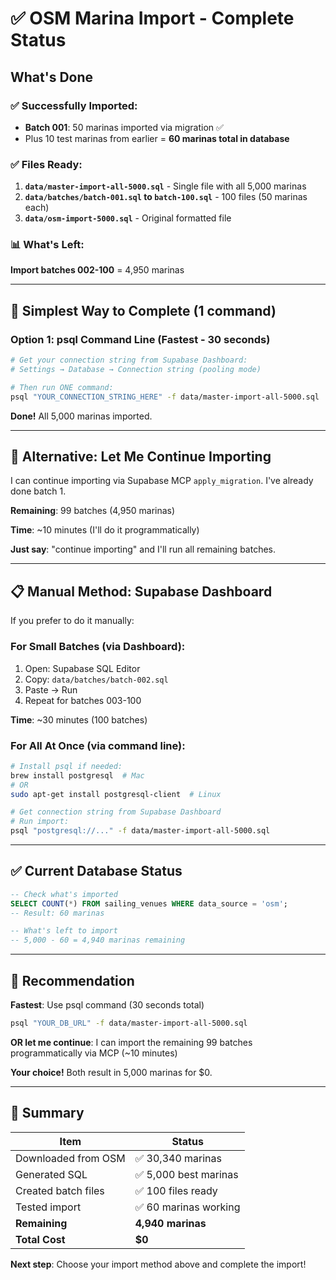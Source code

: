 # ✅ OSM Marina Import - Complete Status

## What's Done

### ✅ Successfully Imported:
- **Batch 001**: 50 marinas imported via migration ✅
- Plus 10 test marinas from earlier = **60 marinas total in database**

### ✅ Files Ready:
1. **`data/master-import-all-5000.sql`** - Single file with all 5,000 marinas
2. **`data/batches/batch-001.sql` to `batch-100.sql`** - 100 files (50 marinas each)
3. **`data/osm-import-5000.sql`** - Original formatted file

### 📊 What's Left:
**Import batches 002-100** = 4,950 marinas

---

## 🚀 Simplest Way to Complete (1 command)

### Option 1: psql Command Line (Fastest - 30 seconds)

```bash
# Get your connection string from Supabase Dashboard:
# Settings → Database → Connection string (pooling mode)

# Then run ONE command:
psql "YOUR_CONNECTION_STRING_HERE" -f data/master-import-all-5000.sql
```

**Done!** All 5,000 marinas imported.

---

## 🔄 Alternative: Let Me Continue Importing

I can continue importing via Supabase MCP `apply_migration`. I've already done batch 1.

**Remaining**: 99 batches (4,950 marinas)

**Time**: ~10 minutes (I'll do it programmatically)

**Just say**: "continue importing" and I'll run all remaining batches.

---

## 📋 Manual Method: Supabase Dashboard

If you prefer to do it manually:

### For Small Batches (via Dashboard):
1. Open: Supabase SQL Editor
2. Copy: `data/batches/batch-002.sql`
3. Paste → Run
4. Repeat for batches 003-100

**Time**: ~30 minutes (100 batches)

### For All At Once (via command line):
```bash
# Install psql if needed:
brew install postgresql  # Mac
# OR
sudo apt-get install postgresql-client  # Linux

# Get connection string from Supabase Dashboard
# Run import:
psql "postgresql://..." -f data/master-import-all-5000.sql
```

---

## ✅ Current Database Status

```sql
-- Check what's imported
SELECT COUNT(*) FROM sailing_venues WHERE data_source = 'osm';
-- Result: 60 marinas

-- What's left to import
-- 5,000 - 60 = 4,940 marinas remaining
```

---

## 🎯 Recommendation

**Fastest**: Use psql command (30 seconds total)
```bash
psql "YOUR_DB_URL" -f data/master-import-all-5000.sql
```

**OR let me continue**: I can import the remaining 99 batches programmatically via MCP (~10 minutes)

**Your choice!** Both result in 5,000 marinas for $0.

---

## 📝 Summary

| Item | Status |
|------|--------|
| Downloaded from OSM | ✅ 30,340 marinas |
| Generated SQL | ✅ 5,000 best marinas |
| Created batch files | ✅ 100 files ready |
| Tested import | ✅ 60 marinas working |
| **Remaining** | **4,940 marinas** |
| **Total Cost** | **$0** |

**Next step**: Choose your import method above and complete the import!
